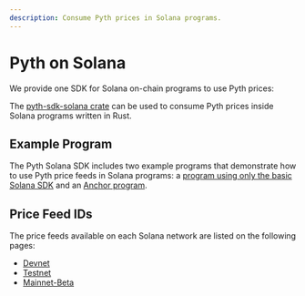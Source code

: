 ```yaml
---
description: Consume Pyth prices in Solana programs.
---
```


# Pyth on Solana

We provide one SDK for Solana on-chain programs to use Pyth prices:

The [pyth-sdk-solana crate](https://github.com/pyth-network/pyth-sdk-rs/tree/main/pyth-sdk-solana) can be used to consume Pyth prices inside Solana programs written in Rust.


## Example Program

The Pyth Solana SDK includes two example programs that demonstrate how to use Pyth price feeds in Solana programs:
a [program using only the basic Solana SDK](https://github.com/pyth-network/pyth-sdk-rs/tree/main/examples/sol-contract) and an [Anchor program](https://github.com/pyth-network/pyth-sdk-rs/tree/main/examples/sol-anchor-contract).

## Price Feed IDs

The price feeds available on each Solana network are listed on the following pages:

- [Devnet](https://pyth.network/developers/price-feed-ids#solana-devnet)
- [Testnet](https://pyth.network/developers/price-feed-ids#solana-testnet)
- [Mainnet-Beta](https://pyth.network/developers/price-feed-ids#solana-mainnet-beta)
